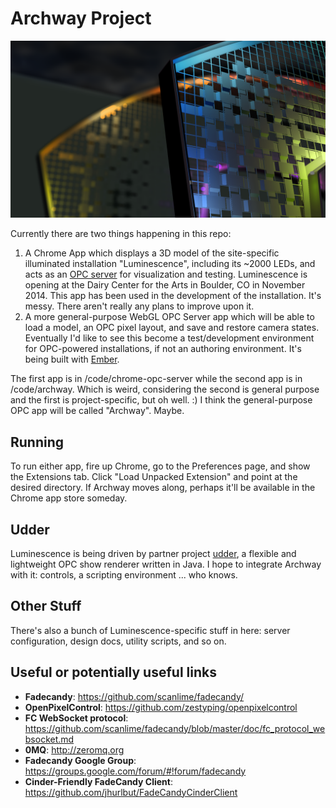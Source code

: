 # Archway Project

![Rendering of Luminescence](https://raw.githubusercontent.com/patternleaf/archway/master/assets/video-images/night-closeup.png)

Currently there are two things happening in this repo:

1. A Chrome App which displays a 3D model of the site-specific illuminated installation "Luminescence", including its ~2000 LEDs, and acts as an [OPC server](https://github.com/zestyping/openpixelcontrol) for visualization and testing. Luminescence is opening at the Dairy Center for the Arts in Boulder, CO in November 2014. This app has been used in the development of the installation. It's messy. There aren't really any plans to improve upon it.
2. A more general-purpose WebGL OPC Server app which will be able to load a model, an OPC pixel layout, and save and restore camera states. Eventually I'd like to see this become a test/development environment for OPC-powered installations, if not an authoring environment. It's being built with [Ember](https://github.com/ember).

The first app is in /code/chrome-opc-server while the second app is in /code/archway. Which is weird, considering the second is general purpose and the first is project-specific, but oh well. :) I think the general-purpose OPC app will be called "Archway". Maybe.

## Running

To run either app, fire up Chrome, go to the Preferences page, and show the Extensions tab. Click "Load Unpacked Extension" and point at the desired directory. If Archway moves along, perhaps it'll be available in the Chrome app store someday.

## Udder

Luminescence is being driven by partner project [udder](https://github.com/coil-lighting/udder), a flexible and lightweight OPC show renderer written in Java. I hope to integrate Archway with it: controls, a scripting environment ... who knows.

## Other Stuff

There's also a bunch of Luminescence-specific stuff in here: server configuration, design docs, utility scripts, and so on.

## Useful or potentially useful links

- **Fadecandy**: https://github.com/scanlime/fadecandy/
- **OpenPixelControl**: https://github.com/zestyping/openpixelcontrol
- **FC WebSocket protocol**: https://github.com/scanlime/fadecandy/blob/master/doc/fc_protocol_websocket.md
- **0MQ**: http://zeromq.org
- **Fadecandy Google Group**: https://groups.google.com/forum/#!forum/fadecandy
- **Cinder-Friendly FadeCandy Client**: https://github.com/jhurlbut/FadeCandyCinderClient